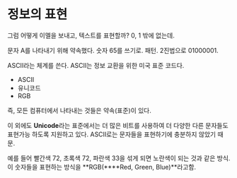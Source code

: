 # 정보의 표현

그럼 어떻게 이멜을 보내고, 텍스트를 표현할까? 0, 1 밖에 없는데.

문자 A를 나타내기 위해 약속했다. 숫자 65를 쓰기로. 패턴. 2진법으로 01000001.

ASCII라는 체계를 쓴다. ASCII는 정보 교환을 위한 미국 표준 코드다.

- ASCII
- 유니코드
- RGB

즉, 모든 컴퓨터에서 나타내는 것들은 약속(표준)이 있다.

이 외에도 **Unicode**라는 표준에서는 더 많은 비트를 사용하여 더 다양한 다른 문자들도 표현가능 하도록 지원하고 있다. ASCII로는 문자들을 표현하기에 충분하지 않았기 때문.

예를 들어 빨간색 72, 초록색 72, 파란색 33을 섞게 되면 노란색이 되는 것과 같은 방식. 이 숫자들을 표현하는 방식을 **RGB(****Red, Green, Blue)**라고함.